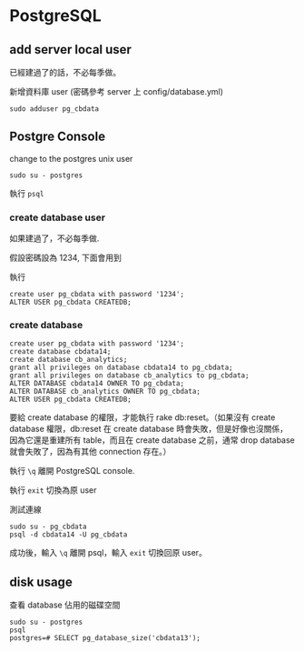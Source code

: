# PostgreSQL

## add server local user

已經建過了的話，不必每季做。

新增資料庫 user (密碼參考 server 上 config/database.yml)

    sudo adduser pg_cbdata

## Postgre Console

change to the postgres unix user

    sudo su - postgres

執行 `psql`

### create database user

如果建過了，不必每季做.

假設密碼設為 1234, 下面會用到

執行

    create user pg_cbdata with password '1234';
    ALTER USER pg_cbdata CREATEDB;

### create database

    create user pg_cbdata with password '1234';
    create database cbdata14;
    create database cb_analytics;
    grant all privileges on database cbdata14 to pg_cbdata;
    grant all privileges on database cb_analytics to pg_cbdata;
    ALTER DATABASE cbdata14 OWNER TO pg_cbdata;
    ALTER DATABASE cb_analytics OWNER TO pg_cbdata;
    ALTER USER pg_cbdata CREATEDB;

要給 create database 的權限，才能執行 rake db:reset。（如果沒有 create database 權限，db:reset 在 create database 時會失敗，但是好像也沒關係，因為它還是重建所有 table，而且在 create database 之前，通常 drop database 就會失敗了，因為有其他 connection 存在。）

執行 `\q` 離開 PostgreSQL console.

執行 `exit` 切換為原 user

測試連線

    sudo su - pg_cbdata
    psql -d cbdata14 -U pg_cbdata

成功後，輸入 `\q` 離開 psql，輸入 `exit` 切換回原 user。

## disk usage

查看 database 佔用的磁碟空間

    sudo su - postgres 
    psql
    postgres=# SELECT pg_database_size('cbdata13');
